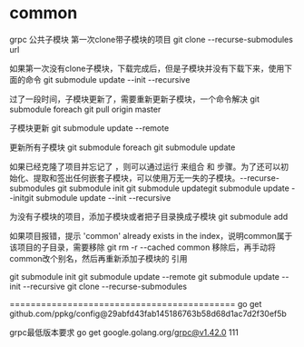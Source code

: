 # common
grpc 公共子模块
第一次clone带子模块的项目
git clone --recurse-submodules url

如果第一次没有clone子模块，下载完成后，但是子模块并没有下载下来，使用下面的命令
git submodule update --init --recursive

过了一段时间，子模块更新了，需要重新更新子模块，一个命令解决
git submodule foreach git pull origin master

子模块更新
git submodule update --remote

更新所有子模块
git submodule foreach git submodule update

如果已经克隆了项目并忘记了 ，则可以通过运行 来组合 和 步骤。为了还可以初始化、提取和签出任何嵌套子模块，可以使用万无一失的子模块。--recurse-submodules git submodule init git submodule updategit submodule update --initgit submodule update --init --recursive


为没有子模块的项目，添加子模块或者把子目录换成子模块
git submodule add <submodule url>

如果项目报错，提示 'common' already exists in the index，说明common属于该项目的子目录，需要移除
git rm -r --cached common
移除后，再手动将common改个别名，然后再重新添加子模块的 引用


git submodule init
git submodule update --remote
git submodule update --init --recursive
git clone --recurse-submodules <submodule url> 



===========================================
go get github.com/ppkg/config@29abfd43fab145186763b58d68d1ac7d2f30ef5b

grpc最低版本要求
go get google.golang.org/grpc@v1.42.0
111
